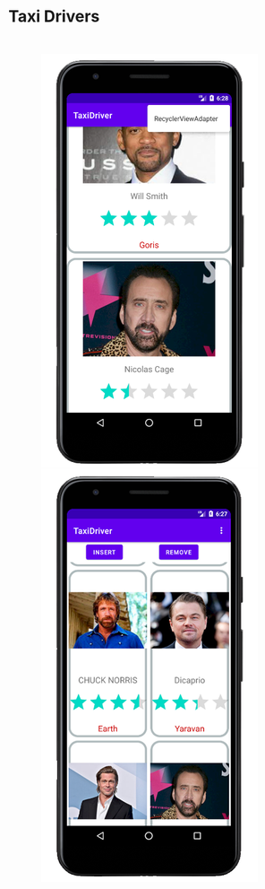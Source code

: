 # Taxi Drivers

<br>
<p align="center">
<img src="assets/g01.PNG"/> <br>
<img src="assets/g02.PNG"/> <br>
</p><br>